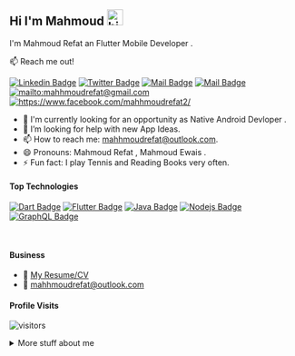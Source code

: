 ## Hi I'm Mahmoud <img src="https://user-images.githubusercontent.com/1303154/88677602-1635ba80-d120-11ea-84d8-d263ba5fc3c0.gif" width="28px" alt="hi">

I'm Mahmoud Refat an Flutter Mobile Developer . 

:mailbox: Reach me out!

 [![Linkedin Badge](https://img.shields.io/badge/-Mahmoud-0e76a8?style=flat&labelColor=0e76a8&logo=linkedin&logoColor=white)](https://www.linkedin.com/in/mahhmoudrefat/) [![Twitter Badge](https://img.shields.io/badge/-@mahhmoudrefat-1ca0f1?style=flat&labelColor=1ca0f1&logo=twitter&logoColor=white&link=https://twitter.com/mahhmoudrefat)](https://twitter.com/mahhmoudrefat) [![Mail Badge](https://img.shields.io/badge/-@mahhmoudrefaat-e84393?style=flat&labelColor=e84393&logo=instagram&logoColor=white)](https://www.instagram.com/mahhmoudrefaat/) [![Mail Badge](https://img.shields.io/badge/-mahhmoudrefat-c0392b?style=flat&labelColor=c0392b&logo=gmail&logoColor=white)](mailto:mahhmoudrefat@gmail.com) 
 <a href='mailto:mahhmoudrefat@outlook.com' target="_blank"><img alt='mailto:mahhmoudrefat@gmail.com' src='https://img.shields.io/badge/outlook-100000?style=for-the-badge&logo=outlook&logoColor=000000&labelColor=0072C6&color=0072C6'/></a> 
 <a href='https://www.facebook.com/mahhmoudrefat2/' target="_blank"><img alt='https://www.facebook.com/mahhmoudrefat2/' src='https://img.shields.io/badge/facebook-100000?style=for-the-badge&logo=outlook&logoColor=000000&labelColor=4267B2&color=4267B2'/></a>

<!-- TODO: Add last video link -->

- 🔭 I'm currently looking for an opportunity as Native Android Devloper .
- 🤔 I’m looking for help with new App Ideas.
- 📫 How to reach me: mahhmoudrefat@outlook.com.
- 😄 Pronouns: Mahmoud Refat , Mahmoud Ewais .
- ⚡ Fun fact: I play Tennis and Reading Books very often.

#### Top Technologies

<!-- TODO: Make technologies links takes you to repositories -->

[![Dart Badge](https://img.shields.io/badge/-Dart-61DBFB?style=for-the-badge&labelColor=black&logo=dart&logoColor=61DBFB)](#) [![Flutter Badge](https://img.shields.io/badge/-Flutter-4285F4?style=for-the-badge&labelColor=black&logo=flutter&logoColor=4285F4)](#) [![Java Badge](https://img.shields.io/badge/-java-f89820?style=for-the-badge&labelColor=black&logo=java&logoColor=5382a1)](#) [![Nodejs Badge](https://img.shields.io/badge/-Android-3C873A?style=for-the-badge&labelColor=black&logo=android&logoColor=3C873A)](#) [![GraphQL Badge](https://img.shields.io/badge/-c++-044F88?style=for-the-badge&labelColor=black&logo=cplusplus&logoColor=044F88)](#)


<br />

#### Business
- :paperclip: [My Resume/CV](https://github.com/MahhmoudRefat/MahhmoudRefat/blob/master/resume/mahmoudrefatresume.pdf)
- :email: mahhmoudrefat@outlook.com


#### Profile Visits 

![visitors](https://visitor-badge.glitch.me/badge?page_id=mahhmoudrefat.mahhmoudrefat)

<details>
<summary>
  More stuff about me
</summary>

<br >

I love sharing knowledge , coding and create amazing app ideas . 


#### Github Stats

[![Mahmoud Refat's GitHub stats](https://github-readme-stats.vercel.app/api?username=mahhmoudrefat&theme=dracula&hide=contribs)](https://github.com/anuraghazra/github-readme-stats)


</details>

